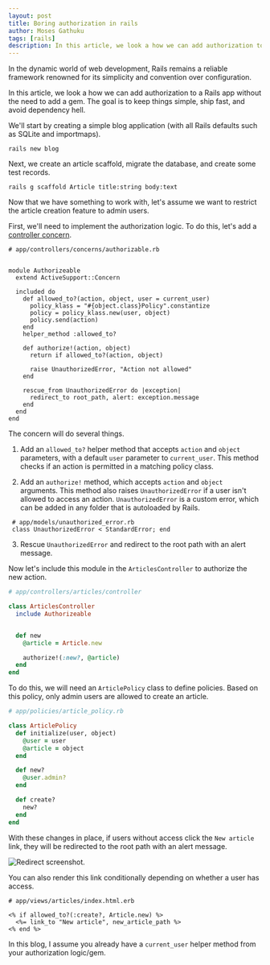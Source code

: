 ```yaml
---
layout: post
title: Boring authorization in rails
author: Moses Gathuku
tags: [rails]
description: In this article, we look a how we can add authorization to to rails app without the need for pulling a gem to keep this simple, ship fast and avoid dependency hell.
---
```



In the dynamic world of web development, Rails remains a reliable framework renowned for its simplicity and convention over configuration. 

In this article, we look a how we can add authorization to a Rails app without the need to add a gem. The goal is to keep things simple, ship fast, and avoid dependency hell.

We'll start by creating a simple blog application (with all Rails defaults such as SQLite and importmaps).


```
rails new blog
```

Next, we create an article scaffold, migrate the database, and create some test records.

```
rails g scaffold Article title:string body:text
```


Now that we have something to work with, let's assume we want to restrict the article creation feature to admin users. 

First, we'll need to implement the authorization logic. To do this, let's add a [controller concern](https://api.rubyonrails.org/classes/ActiveSupport/Concern.html).

```
# app/controllers/concerns/authorizable.rb


module Authorizeable
  extend ActiveSupport::Concern

  included do
    def allowed_to?(action, object, user = current_user)
      policy_klass = "#{object.class}Policy".constantize
      policy = policy_klass.new(user, object)
      policy.send(action)
    end
    helper_method :allowed_to?

    def authorize!(action, object)
      return if allowed_to?(action, object)

      raise UnauthorizedError, "Action not allowed"
    end

    rescue_from UnauthorizedError do |exception|
      redirect_to root_path, alert: exception.message
    end
  end
end

```

The concern will do several things. 

1. Add an `allowed_to?` helper method that accepts `action` and `object` parameters, with a default `user` parameter to `current_user`. This method checks if an action is permitted in a matching policy class.

2. Add an `authorize!` method, which accepts `action` and `object` arguments. This method also raises `UnauthorizedError` if a user isn't allowed to access an action. `UnauthorizedError` is a custom error, which can be added in any folder that is autoloaded by Rails. 

```
 # app/models/unauthorized_error.rb
 class UnauthorizedError < StandardError; end
```

3. Rescue `UnauthorizedError` and redirect to the root path with an alert message.



Now let's include this module in the `ArticlesController` to authorize the new action.

```rb
# app/controllers/articles/controller

class ArticlesController
  include Authorizeable


  def new
    @article = Article.new

    authorize!(:new?, @article)
  end
end
```

To do this, we will need an `ArticlePolicy` class to define policies. Based on this policy, only admin users are allowed to create an article.

```rb
# app/policies/article_policy.rb

class ArticlePolicy
  def initialize(user, object)
    @user = user
    @article = object
  end

  def new?
    @user.admin?
  end

  def create?
    new?
  end
end
```

With these changes in place, if users without access click the `New article` link, they will be redirected to the root path with an alert message. 

![Redirect screenshot.](https://share.cleanshot.com/pNf2h8mS)


You can also render this link conditionally depending on whether a user has access.

```
# app/views/articles/index.html.erb

<% if allowed_to?(:create?, Article.new) %>
  <%= link_to "New article", new_article_path %>
<% end %>
```

In this blog, I assume you already have a `current_user` helper method from your authorization logic/gem.
